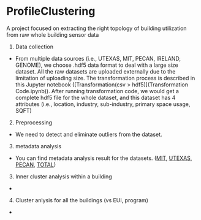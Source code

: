 # ProfileClustering 

A project focused on extracting the right topology of building utilization from raw whole building sensor data

1. Data collection

- From multiple data sources (i.e., UTEXAS, MIT, PECAN, IRELAND, GENOME), we choose .hdf5 data format to deal with a large size dataset. All the raw datasets are uploaded externally due to the limitation of uploading size. The transformation process is described in this Jupyter notebook ([Transformation(csv > hdf5)](Transformation Code.ipynb)). After running transformation code, we would get a complete hdf5 file for the whole dataset, and this dataset has 4 attributes (i.e., location, industry, sub-industry, primary space usage, SQFT) 

2. Preprocessing

- We need to detect and eliminate outliers from the dataset. 

3. metadata analysis

- You can find metadata analysis result for the datasets. ([MIT](mit.ipynb), [UTEXAS](utexas.ipynb), [PECAN](pecan.ipynb), [TOTAL](Total.ipynb))

3. Inner cluster analysis within a building

-

4. Cluster anlysis for all the buildings (vs EUI, program)

-
